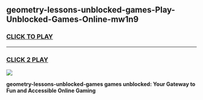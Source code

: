 
## geometry-lessons-unblocked-games-Play-Unblocked-Games-Online-mw1n9
<h3>
<a href="https://premium76.site?title=geometry-lessons-unblocked-games&ref=25A">CLICK TO PLAY</a></h3>
<hr>

<h3>
<a href="https://premium76.site?title=geometry-lessons-unblocked-games&ref=25A">CLICK 2 PLAY</a>
  
</h3>

<a href="https://premium76.site?title=geometry-lessons-unblocked-games&ref=25A"><img src="https://clearcache.store/games.png"></a>


**geometry-lessons-unblocked-games games unblocked: Your Gateway to Fun and Accessible Online Gaming**
